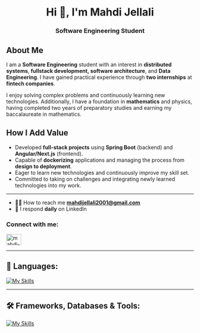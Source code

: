 <h1 align="center">Hi 👋, I'm Mahdi Jellali</h1>
<h3 align="center">Software Engineering Student</h3>
<!--<img align="right" alt="Coding" width="400" src="https://miro.medium.com/v2/resize:fit:1360/1*zVnWJtyGOX_kUIDm6ccCfQ.gif">-->

## About Me
I am a **Software Engineering** student with an interest in **distributed systems**, **fullstack development, software architecture**, and **Data Engineering**. I have gained practical experience through **two internships** at **fintech companies**. 

I enjoy solving complex problems and continuously learning new technologies. Additionally, I have a foundation in **mathematics** and physics, having completed two years of preparatory studies and earning my baccalaureate in mathematics.

## How I Add Value

- Developed **full-stack projects** using **Spring Boot** (backend) and **Angular/Next.js** (frontend).
- Capable of **dockerizing** applications and managing the process from **design to deployment**.
- Eager to learn new technologies and continuously improve my skill set.
- Committed to taking on challenges and integrating newly learned technologies into my work.


---


- 👨‍💻 How to reach me **mahdijellali2001@gmail.com**  
- 💬 I respond **daily** on LinkedIn  

<h3 align="left">Connect with me:</h3>
<p align="left">
  <a href="https://www.linkedin.com/in/mahdi-jellali-849858285/" target="_blank">
    <img align="center" src="https://raw.githubusercontent.com/rahuldkjain/github-profile-readme-generator/master/src/images/icons/Social/linked-in-alt.svg" alt="mahdi-jellali-linkedin" height="30" width="40" />
  </a>
</p>

---

## 🎥 Languages:
[![My Skills](https://skillicons.dev/icons?i=java,python,cpp,html,css,ts)](https://skillicons.dev)

---

## 🛠️ Frameworks, Databases & Tools:
[![My Skills](https://skillicons.dev/icons?i=spring,angular,hibernate,postgres,docker,kafka,git,github,aws,cassandra,mysql,postman,idea,vscode,nextjs)](https://skillicons.dev)

